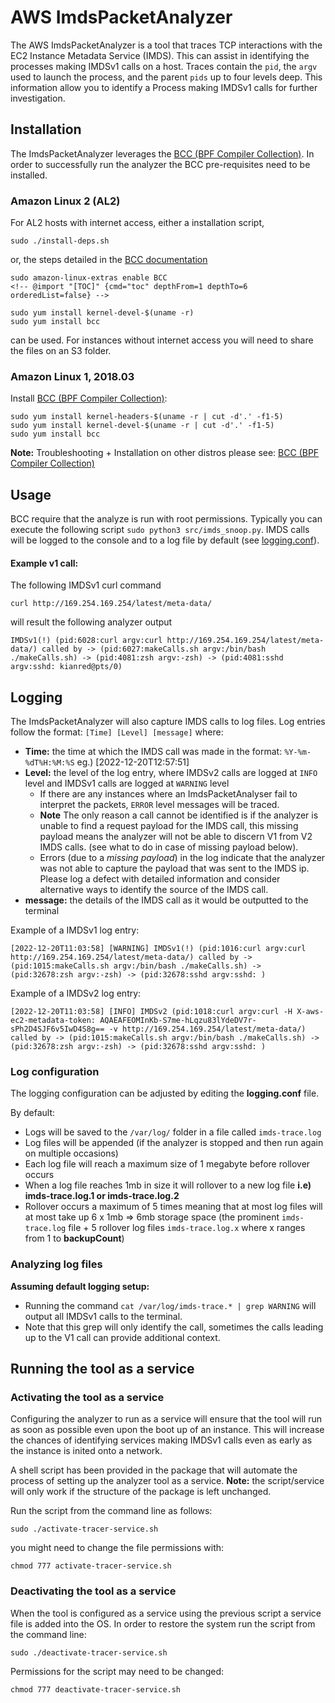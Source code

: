 # AWS ImdsPacketAnalyzer

The AWS ImdsPacketAnalyzer is a tool that traces TCP interactions with the EC2 Instance Metadata Service (IMDS). This can assist in identifying the processes making IMDSv1 calls on a host. Traces contain the `pid`, the `argv` used to launch the process, and the parent `pids` up to four levels deep. This information allow you to identify a Process making IMDSv1 calls for further investigation. 


## Installation
The ImdsPacketAnalyzer leverages the [BCC (BPF Compiler Collection)](https://github.com/iovisor/bcc). In order to successfully run the analyzer the BCC pre-requisites need to be installed.  

### Amazon Linux 2 (AL2)
For AL2 hosts with internet access, either a installation script,
```
sudo ./install-deps.sh
```
or, the steps detailed in the [BCC documentation](https://github.com/iovisor/bcc/blob/master/INSTALL.md#Amazon-Linux-2---Binary)

```
sudo amazon-linux-extras enable BCC
<!-- @import "[TOC]" {cmd="toc" depthFrom=1 depthTo=6 orderedList=false} -->

sudo yum install kernel-devel-$(uname -r)
sudo yum install bcc
```
can be used.  For instances without internet access you will need to share the files on an S3 folder.

### Amazon Linux 1, 2018.03

Install [BCC (BPF Compiler Collection)](https://github.com/iovisor/bcc/blob/master/INSTALL.md#Amazon-Linux-1---Binary):

```
sudo yum install kernel-headers-$(uname -r | cut -d'.' -f1-5)
sudo yum install kernel-devel-$(uname -r | cut -d'.' -f1-5)
sudo yum install bcc
```

**Note:** Troubleshooting + Installation on other distros please see: [BCC (BPF Compiler Collection)](https://github.com/iovisor/bcc/blob/master/INSTALL.md)


## Usage 
BCC require that the analyze is run with root permissions. Typically you can execute the following script `sudo python3 src/imds_snoop.py`. IMDS calls will be logged to the console and to a log file by default (see [logging.conf](logging.conf)). 

#### Example v1 call:
The following IMDSv1 curl command
```
curl http://169.254.169.254/latest/meta-data/
```
will result the following analyzer output
```
IMDSv1(!) (pid:6028:curl argv:curl http://169.254.169.254/latest/meta-data/) called by -> (pid:6027:makeCalls.sh argv:/bin/bash ./makeCalls.sh) -> (pid:4081:zsh argv:-zsh) -> (pid:4081:sshd argv:sshd: kianred@pts/0)
```

## Logging
The ImdsPacketAnalyzer will also capture IMDS calls to log files. Log entries follow the format: `[Time] [Level] [message]` where:
- **Time:** the time at which the IMDS call was made in the format: `%Y-%m-%dT%H:%M:%S` eg.) [2022-12-20T12:57:51]
- **Level:** the level of the log entry, where IMDSv2 calls are logged at `INFO` level and IMDSv1 calls are logged at `WARNING` level
    - If there are any instances where an ImdsPacketAnalyser fail to interpret the packets, `ERROR` level messages will be traced.
    - **Note** The only reason a call cannot be identified is if the analyzer is unable to find a request payload for the IMDS call, this missing payload means the analyzer will not be able to discern V1 from V2 IMDS calls. (see what to do in case of missing payload below).
    - Errors (due to a *missing payload*) in the log indicate that the analyzer was not able to capture the payload that was sent to the IMDS ip.  Please log a defect with detailed information and consider alternative ways to identify the source of the IMDS call.
- **message:** the details of the IMDS call as it would be outputted to the terminal

Example of a IMDSv1 log entry:
```
[2022-12-20T11:03:58] [WARNING] IMDSv1(!) (pid:1016:curl argv:curl http://169.254.169.254/latest/meta-data/) called by -> (pid:1015:makeCalls.sh argv:/bin/bash ./makeCalls.sh) -> (pid:32678:zsh argv:-zsh) -> (pid:32678:sshd argv:sshd: )
```
Example of a IMDSv2 log entry:
```
[2022-12-20T11:03:58] [INFO] IMDSv2 (pid:1018:curl argv:curl -H X-aws-ec2-metadata-token: AQAEAFEOMInKb-S7me-hLqzu83lYdeDV7r-sPh2D4SJF6v5IwD4S8g== -v http://169.254.169.254/latest/meta-data/) called by -> (pid:1015:makeCalls.sh argv:/bin/bash ./makeCalls.sh) -> (pid:32678:zsh argv:-zsh) -> (pid:32678:sshd argv:sshd: )
```

### Log configuration

The logging configuration can be adjusted by editing the **logging.conf** file.

By default:
- Logs will be saved to the `/var/log/` folder in a file called `imds-trace.log`
- Log files will be appended (if the analyzer is stopped and then run again on multiple occasions)
- Each log file will reach a maximum size of 1 megabyte before rollover occurs
- When a log file reaches 1mb in size it will rollover to a new log file **i.e) imds-trace.log.1 or imds-trace.log.2** 
- Rollover occurs a maximum of 5 times meaning that at most log files will at most take up 6 x 1mb => 6mb storage space (the prominent `imds-trace.log` file + 5 rollover log files `imds-trace.log.x` where x ranges from 1 to **backupCount**)

### Analyzing log files
**Assuming default logging setup:** 
- Running the command `cat /var/log/imds-trace.* | grep WARNING` will output all IMDSv1 calls to the terminal. 
- Note that this grep will only identify the call, sometimes the calls leading up to the V1 call can provide additional context.  

## Running the tool as a service

### Activating the tool as a service
Configuring the analyzer to run as a service will ensure that the tool will run as soon as possible even upon the boot up of an instance. This will increase the chances of identifying services making IMDSv1 calls even as early as the instance is inited onto a network. 

A shell script has been provided in the package that will automate the process of setting up the analyzer tool as a service. **Note:** the script/service will only work if the structure of the package is left unchanged. 

Run the script from the command line as follows:
```
sudo ./activate-tracer-service.sh
```

you might need to change the file permissions with:
```
chmod 777 activate-tracer-service.sh
```

### Deactivating the tool as a service
When the tool is configured as a service using the previous script a service file is added into the OS. In order to restore the system run the script from the command line:
```
sudo ./deactivate-tracer-service.sh
```
Permissions for the script may need to be changed:
```
chmod 777 deactivate-tracer-service.sh
```